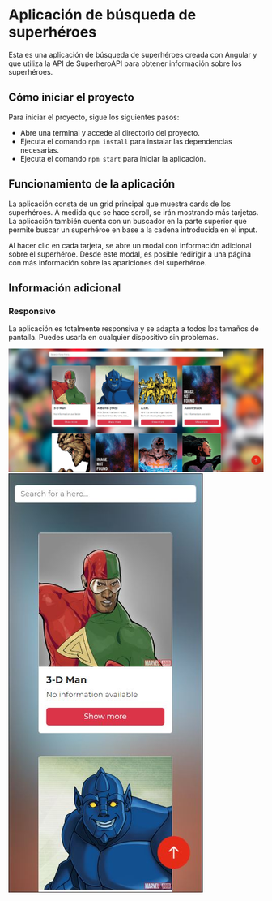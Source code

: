 # Aplicación de búsqueda de superhéroes
Esta es una aplicación de búsqueda de superhéroes creada con Angular y que utiliza la API de SuperheroAPI para obtener información sobre los superhéroes.

## Cómo iniciar el proyecto
Para iniciar el proyecto, sigue los siguientes pasos:

- Abre una terminal y accede al directorio del proyecto.
- Ejecuta el comando ``npm install`` para instalar las dependencias necesarias.
- Ejecuta el comando ``npm start`` para iniciar la aplicación.


## Funcionamiento de la aplicación
La aplicación consta de un grid principal que muestra cards de los superhéroes. A medida que se hace scroll, se irán mostrando más tarjetas. 
La aplicación también cuenta con un buscador en la parte superior que permite buscar un superhéroe en base a la cadena introducida en el input.

Al hacer clic en cada tarjeta, se abre un modal con información adicional sobre el superhéroe. Desde este modal, es posible redirigir a una página con más información sobre las apariciones del superhéroe.

## Información adicional
### Responsivo
La aplicación es totalmente responsiva y se adapta a todos los tamaños de pantalla. Puedes usarla en cualquier dispositivo sin problemas.

![Desktop view](src/assets/captures/desktop.JPG)
![Movil view](src/assets/captures/movil.JPG)
